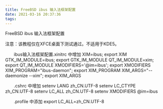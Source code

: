 ```yaml
---
title: FreeBSD ibus 输入法框架配置
date: 2021-03-16 20:37:36
tags:
---
```


FreeBSD ibus 输入法框架配置

注意：该教程仅在XFCE桌面下测试通过。不适用于KDE5。

　　ibus输入法框架配置.xinitrc 中增加
XIM=ibus; export XIM
GTK_IM_MODULE=ibus; export GTK_IM_MODULE
QT_IM_MODULE=xim; export QT_IM_MODULE
XMODIFIERS='@im=ibus'; export XMODIFIERS
XIM_PROGRAM="ibus-daemon"; export XIM_PROGRAM
XIM_ARGS="--daemonize --xim"; export XIM_ARGS

　　.cshrc 中增加
setenv LANG zh_CN.UTF-8
setenv LC_CTYPE zh_CN.UTF-8
setenv LC_ALL zh_CN.UTF-8
setenv XMODIFIERS @im=ibus

　　.profile 中添加
export LC_ALL=zh_CN.UTF-8

 
